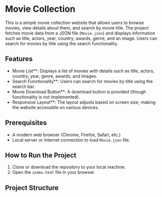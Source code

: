 # Movie Collection

This is a simple movie collection website that allows users to browse movies, view details about them, and search by movie title. The project fetches movie data from a JSON file (`Movie.json`) and displays information such as title, actors, year, country, awards, genre, and an image. Users can search for movies by title using the search functionality.

## Features

- Movie List**: Displays a list of movies with details such as title, actors, country, year, genre, awards, and images.
- Search Functionality**: Users can search for movies by title using the search bar.
- Movie Download Button**: A download button is provided (though functionality is not implemented).
- Responsive Layout**: The layout adjusts based on screen size, making the website accessible on various devices.

## Prerequisites

- A modern web browser (Chrome, Firefox, Safari, etc.)
- Local server or internet connection to load `Movie.json` file.

## How to Run the Project

1. Clone or download the repository to your local machine.
2. Open the `index.html` file in your browser.

## Project Structure
